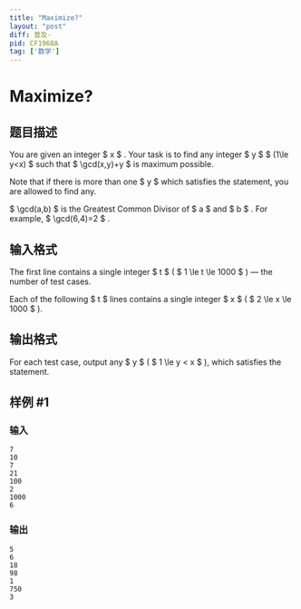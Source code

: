 ```yaml
---
title: "Maximize?"
layout: "post"
diff: 普及-
pid: CF1968A
tag: ['数学']
---
```


# Maximize?

## 题目描述

You are given an integer $ x $ . Your task is to find any integer $ y $ $ (1\le y<x) $ such that $ \gcd(x,y)+y $ is maximum possible.

Note that if there is more than one $ y $ which satisfies the statement, you are allowed to find any.

 $ \gcd(a,b) $ is the Greatest Common Divisor of $ a $ and $ b $ . For example, $ \gcd(6,4)=2 $ .

## 输入格式

The first line contains a single integer $ t $ ( $ 1 \le t \le 1000 $ ) — the number of test cases.

Each of the following $ t $ lines contains a single integer $ x $ ( $ 2 \le x \le 1000 $ ).

## 输出格式

For each test case, output any $ y $ ( $ 1 \le y < x $ ), which satisfies the statement.

## 样例 #1

### 输入

```
7
10
7
21
100
2
1000
6
```

### 输出

```
5
6
18
98
1
750
3
```


